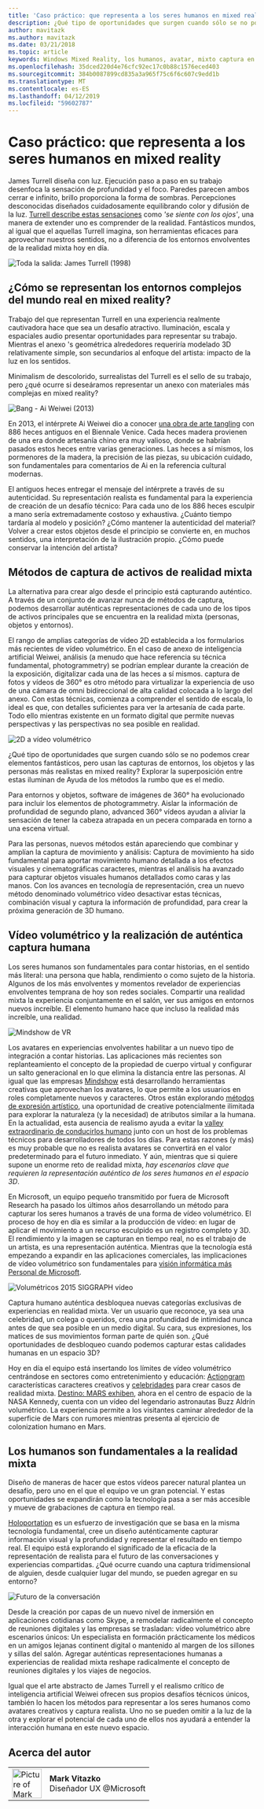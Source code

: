 ```yaml
---
title: 'Caso práctico: que representa a los seres humanos en mixed reality'
description: ¿Qué tipo de oportunidades que surgen cuando sólo se no podemos crear elementos fantásticos, pero usan las capturas de entornos, los objetos y las personas más realistas en mixed reality?
author: mavitazk
ms.author: mavitazk
ms.date: 03/21/2018
ms.topic: article
keywords: Windows Mixed Reality, los humanos, avatar, mixto captura en realidad, vídeo volumétrico
ms.openlocfilehash: 35dced220d4e76cfc92ec17c0b88c1576eced403
ms.sourcegitcommit: 384b0087899cd835a3a965f75c6f6c607c9edd1b
ms.translationtype: MT
ms.contentlocale: es-ES
ms.lasthandoff: 04/12/2019
ms.locfileid: "59602787"
---
```

# <a name="case-study---representing-humans-in-mixed-reality"></a>Caso práctico: que representa a los seres humanos en mixed reality

James Turrell diseña con luz. Ejecución paso a paso en su trabajo desenfoca la sensación de profundidad y el foco. Paredes parecen ambos cerrar e infinito, brillo proporciona la forma de sombras. Percepciones desconocidas diseñados cuidadosamente equilibrando color y difusión de la luz. [Turrell describe estas sensaciones](http://www.sculpture.org/documents/scmag02/nov02/turrell/turrell.shtml) como *'se siente con los ojos'*, una manera de extender uno es comprender de la realidad. Fantásticos mundos, al igual que el aquellas Turrell imagina, son herramientas eficaces para aprovechar nuestros sentidos, no a diferencia de los entornos envolventes de la realidad mixta hoy en día.

![Toda la salida: James Turrell (1998)](images/wide-out-james-turrell.jpg)

## <a name="how-do-you-represent-complex-real-world-environments-in-mixed-reality"></a>¿Cómo se representan los entornos complejos del mundo real en mixed reality?

Trabajo del que representan Turrell en una experiencia realmente cautivadora hace que sea un desafío atractivo. Iluminación, escala y espaciales audio presentar oportunidades para representar su trabajo. Mientras el anexo 's geométrica alrededores requeriría modelado 3D relativamente simple, son secundarios al enfoque del artista: impacto de la luz en los sentidos.

Minimalism de descolorido, surrealistas del Turrell es el sello de su trabajo, pero ¿qué ocurre si deseáramos representar un anexo con materiales más complejas en mixed reality?

![Bang - Ai Weiwei (2013)](images/bang-ai-weiwie.jpg)

En 2013, el intérprete Ai Weiwei dio a conocer [una obra de arte tangling](http://www.designboom.com/art/ai-weiwei-bang-installation-at-venice-art-biennale-2013/) con 886 heces antiguos en el Biennale Venice. Cada heces madera provienen de una era donde artesanía chino era muy valioso, donde se habrían pasados estos heces entre varias generaciones. Las heces a sí mismos, los pormenores de la madera, la precisión de las piezas, su ubicación cuidado, son fundamentales para comentarios de Ai en la referencia cultural modernas.

El antiguos heces entregar el mensaje del intérprete a través de su autenticidad. Su representación realista es fundamental para la experiencia de creación de un desafío técnico: Para cada uno de los 886 heces esculpir a mano sería extremadamente costoso y exhaustiva. ¿Cuánto tiempo tardaría al modelo y posición? ¿Cómo mantener la autenticidad del material? Volver a crear estos objetos desde el principio se convierte en, en muchos sentidos, una interpretación de la ilustración propio. ¿Cómo puede conservar la intención del artista?

## <a name="methods-of-capturing-mixed-reality-assets"></a>Métodos de captura de activos de realidad mixta

La alternativa para crear algo desde el principio está capturando auténtico. A través de un conjunto de avanzar nunca de métodos de captura, podemos desarrollar auténticas representaciones de cada uno de los tipos de activos principales que se encuentra en la realidad mixta (personas, objetos y entornos).

El rango de amplias categorías de vídeo 2D establecida a los formularios más recientes de vídeo volumétrico. En el caso de anexo de inteligencia artificial Weiwei, análisis (a menudo que hace referencia su técnica fundamental, photogrammetry) se podrían emplear durante la creación de la exposición, digitalizar cada una de las heces a sí mismos. captura de fotos y vídeos de 360° es otro método para virtualizar la experiencia de uso de una cámara de omni bidireccional de alta calidad colocada a lo largo del anexo. Con estas técnicas, comienza a comprender el sentido de escala, lo ideal es que, con detalles suficientes para ver la artesanía de cada parte. Todo ello mientras existente en un formato digital que permite nuevas perspectivas y las perspectivas no sea posible en realidad.

![2D a vídeo volumétrico](images/2d-to-volumetric-video.png)

¿Qué tipo de oportunidades que surgen cuando sólo se no podemos crear elementos fantásticos, pero usan las capturas de entornos, los objetos y las personas más realistas en mixed reality? Explorar la superposición entre estas iluminan de Ayuda de los métodos la rumbo que es el medio.

Para entornos y objetos, software de imágenes de 360° ha evolucionado para incluir los elementos de photogrammetry. Aislar la información de profundidad de segundo plano, advanced 360° vídeos ayudan a aliviar la sensación de tener la cabeza atrapada en un pecera comparada en torno a una escena virtual.

Para las personas, nuevos métodos están apareciendo que combinar y amplían la captura de movimiento y análisis: Captura de movimiento ha sido fundamental para aportar movimiento humano detallada a los efectos visuales y cinematográficas caracteres, mientras el análisis ha avanzado para capturar objetos visuales humanos detallados como caras y las manos. Con los avances en tecnología de representación, crea un nuevo método denominado volumétrico vídeo desactivar estas técnicas, combinación visual y captura la información de profundidad, para crear la próxima generación de 3D humano.

## <a name="volumetric-video-and-the-pursuit-of-authentic-human-capture"></a>Vídeo volumétrico y la realización de auténtica captura humana

Los seres humanos son fundamentales para contar historias, en el sentido más literal: una persona que habla, rendimiento o como sujeto de la historia. Algunos de los más envolventes y momentos revelador de experiencias envolventes temprana de hoy son redes sociales. Compartir una realidad mixta la experiencia conjuntamente en el salón, ver sus amigos en entornos nuevos increíble. El elemento humano hace que incluso la realidad más increíble, una realidad.

![Mindshow de VR](images/mindshow-in-vr-640px.jpg)

Los avatares en experiencias envolventes habilitar a un nuevo tipo de integración a contar historias. Las aplicaciones más recientes son replanteamiento el concepto de la propiedad de cuerpo virtual y configurar un salto generacional en lo que elimina la distancia entre las personas. Al igual que las empresas [Mindshow](http://mindshow.com/) está desarrollando herramientas creativas que aprovechan los avatares, lo que permite a los usuarios en roles completamente nuevos y caracteres. Otros están explorando [métodos de expresión artístico](https://en.wikipedia.org/wiki/Uncanny_valley), una oportunidad de creative potencialmente ilimitada para explorar la naturaleza (y la necesidad) de atributos similar a la humana. En la actualidad, esta ausencia de realismo ayuda a evitar la [valley extraordinario de conducirlos humano](https://en.wikipedia.org/wiki/Uncanny_valley) junto con un host de los problemas técnicos para desarrolladores de todos los días. Para estas razones (y más) es muy probable que no es realista avatares se convertirá en el valor predeterminado para el futuro inmediato. Y aún, mientras que si quiere supone un enorme reto de realidad mixta, *hay escenarios clave que requieren la representación auténtico de los seres humanos en el espacio 3D*.

En Microsoft, un equipo pequeño transmitido por fuera de Microsoft Research ha pasado los últimos años desarrollando un método para capturar los seres humanos a través de una forma de vídeo volumétrico. El proceso de hoy en día es similar a la producción de vídeo: en lugar de aplicar el movimiento a un recurso esculpido es un registro completo y 3D. El rendimiento y la imagen se capturan en tiempo real, no es el trabajo de un artista, es una representación auténtica. Mientras que la tecnología está empezando a expandir en las aplicaciones comerciales, las implicaciones de vídeo volumétrico son fundamentales para [visión informática más Personal de Microsoft](https://www.youtube.com/watch?v=tcyj-_IEWt8).

![Volumétricos 2015 SIGGRAPH vídeo](images/volumetric-video-siggraph-2015.gif)

Captura humano auténtica desbloquea nuevas categorías exclusivas de experiencias en realidad mixta. Ver un usuario que reconoce, ya sea una celebridad, un colega o queridos, crea una profundidad de intimidad nunca antes de que sea posible en un medio digital. Su cara, sus expresiones, los matices de sus movimientos forman parte de quién son. ¿Qué oportunidades de desbloqueo cuando podemos capturar estas calidades humanas en un espacio 3D?

Hoy en día el equipo está insertando los límites de vídeo volumétrico centrándose en sectores como entretenimiento y educación: [Actiongram](https://www.microsoft.com/p/actiongram/9nblggh5ftmt) características caracteres creativos y [celebridades](https://www.youtube.com/watch?v=BwWueXlsOrA) para crear casos de realidad mixta. [Destino: MARS exhiben](https://www.jpl.nasa.gov/news/news.php?feature=6220), ahora en el centro de espacio de la NASA Kennedy, cuenta con un vídeo del legendario astronautas Buzz Aldrín volumétrico. La experiencia permite a los visitantes caminar alrededor de la superficie de Mars con rumores mientras presenta al ejercicio de colonization humano en Mars.

## <a name="humans-are-fundamental-to-mixed-reality"></a>Los humanos son fundamentales a la realidad mixta

Diseño de maneras de hacer que estos vídeos parecer natural plantea un desafío, pero uno en el que el equipo ve un gran potencial. Y estas oportunidades se expandirán como la tecnología pasa a ser más accesible y mueve de grabaciones de captura en tiempo real.

[Holoportation](https://www.microsoft.com/en-us/research/project/holoportation-3/) es un esfuerzo de investigación que se basa en la misma tecnología fundamental, cree un diseño auténticamente capturar información visual y la profundidad y representar el resultado en tiempo real. El equipo está explorando el significado de la eficacia de la representación de realista para el futuro de las conversaciones y experiencias compartidas. ¿Qué ocurre cuando una captura tridimensional de alguien, desde cualquier lugar del mundo, se pueden agregar en su entorno?

![Futuro de la conversación](images/girl-with-dress.jpg)

Desde la creación por capas de un nuevo nivel de inmersión en aplicaciones cotidianas como Skype, a remodelar radicalmente el concepto de reuniones digitales y las empresas se trasladan: vídeo volumétrico abre escenarios únicos: Un especialista en formación prácticamente los médicos en un amigos lejanas continent digital o mantenido al margen de los sillones y sillas del salón. Agregar auténticas representaciones humanas a experiencias de realidad mixta reshape radicalmente el concepto de reuniones digitales y los viajes de negocios.

Igual que el arte abstracto de James Turrell y el realismo crítico de inteligencia artificial Weiwei ofrecen sus propios desafíos técnicos únicos, también lo hacen los métodos para representar a los seres humanos como avatares creativos y captura realista. Uno no se pueden omitir a la luz de la otra y explorar el potencial de cada uno de ellos nos ayudará a entender la interacción humana en este nuevo espacio.

## <a name="about-the-author"></a>Acerca del autor

<table style="border-collapse:collapse" padding-left="0px">
<tr>
<td style="border-style: none" width="60"><img alt="Picture of Mark Vitazko" width="60" height="60" src="images/mark-vitazko.jpg"></td>
<td style="border-style: none"><b>Mark Vitazko</b><br>Diseñador UX @Microsoft</td>
</tr>
</table>
